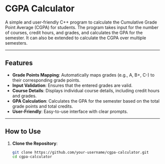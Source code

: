 # CGPA Calculator

A simple and user-friendly C++ program to calculate the Cumulative Grade Point Average (CGPA) for students. The program takes input for the number of courses, credit hours, and grades, and calculates the GPA for the semester. It can also be extended to calculate the CGPA over multiple semesters.

---

## Features

- **Grade Points Mapping**: Automatically maps grades (e.g., A, B+, C-) to their corresponding grade points.
- **Input Validation**: Ensures that the entered grades are valid.
- **Course Details**: Displays individual course details, including credit hours and grades.
- **GPA Calculation**: Calculates the GPA for the semester based on the total grade points and total credits.
- **User-Friendly**: Easy-to-use interface with clear prompts.

---

## How to Use

1. **Clone the Repository**:
   ```bash
   git clone https://github.com/your-username/cgpa-calculator.git
   cd cgpa-calculator
